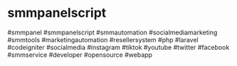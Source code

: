 # smmpanelscript
#smmpanel #smmpanelscript #smmautomation #socialmediamarketing  #smmtools #marketingautomation #resellersystem #php #laravel #codeigniter  #socialmedia #instagram #tiktok #youtube #twitter #facebook #smmservice  #developer #opensource #webapp
